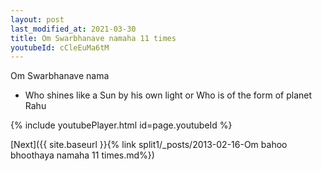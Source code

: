 ```yaml
---
layout: post
last_modified_at: 2021-03-30
title: Om Swarbhanave namaha 11 times
youtubeId: cCleEuMa6tM
---
```

 
 
Om Swarbhanave nama 
 
 -  Who shines like a Sun by his own light or Who is of the form of planet Rahu 
 
  
 
  
 
 
 
 
 
 


{% include youtubePlayer.html id=page.youtubeId %}
 
[Next]({{ site.baseurl }}{% link  split1/_posts/2013-02-16-Om bahoo bhoothaya namaha 11 times.md%})
 
